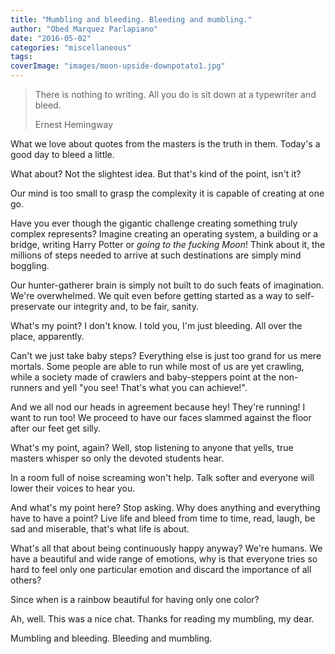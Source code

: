 ```yaml
---
title: "Mumbling and bleeding. Bleeding and mumbling."
author: "Obed Marquez Parlapiano"
date: "2016-05-02"
categories: "miscellaneous"
tags:
coverImage: "images/moon-upside-downpotato1.jpg"
---
```


> There is nothing to writing. All you do is sit down at a typewriter and bleed.
> 
> Ernest Hemingway

What we love about quotes from the masters is the truth in them. Today's a good day to bleed a little.

What about? Not the slightest idea. But that's kind of the point, isn't it?

Our mind is too small to grasp the complexity it is capable of creating at one go.

Have you ever though the gigantic challenge creating something truly complex represents? Imagine creating an operating system, a building or a bridge, writing Harry Potter or _going to the fucking Moon_! Think about it, the millions of steps needed to arrive at such destinations are simply mind boggling.

Our hunter-gatherer brain is simply not built to do such feats of imagination. We're overwhelmed. We quit even before getting started as a way to self-preservate our integrity and, to be fair, sanity.

What's my point? I don't know. I told you, I'm just bleeding. All over the place, apparently.

Can't we just take baby steps? Everything else is just too grand for us mere mortals. Some people are able to run while most of us are yet crawling, while a society made of crawlers and baby-steppers point at the non-runners and yell "you see! That's what you can achieve!".

And we all nod our heads in agreement because hey! They're running! I want to run too! We proceed to have our faces slammed against the floor after our feet get silly.

What's my point, again? Well, stop listening to anyone that yells, true masters whisper so only the devoted students hear.

In a room full of noise screaming won't help. Talk softer and everyone will lower their voices to hear you.

And what's my point here? Stop asking. Why does anything and everything have to have a point? Live life and bleed from time to time, read, laugh, be sad and miserable, that's what life is about.

What's all that about being continuously happy anyway? We're humans. We have a beautiful and wide range of emotions, why is that everyone tries so hard to feel only one particular emotion and discard the importance of all others?

Since when is a rainbow beautiful for having only one color?

Ah, well. This was a nice chat. Thanks for reading my mumbling, my dear.

Mumbling and bleeding. Bleeding and mumbling.
